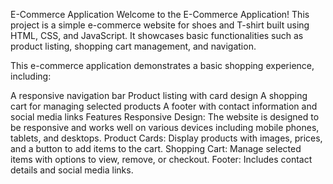 E-Commerce Application
Welcome to the E-Commerce Application! This project is a simple e-commerce website for shoes and T-shirt built using HTML, CSS, and JavaScript. It showcases basic functionalities such as product listing, shopping cart management, and navigation.


This e-commerce application demonstrates a basic shopping experience, including:

A responsive navigation bar
Product listing with card design
A shopping cart for managing selected products
A footer with contact information and social media links
Features
Responsive Design: The website is designed to be responsive and works well on various devices including mobile phones, tablets, and desktops.
Product Cards: Display products with images, prices, and a button to add items to the cart.
Shopping Cart: Manage selected items with options to view, remove, or checkout.
Footer: Includes contact details and social media links.
